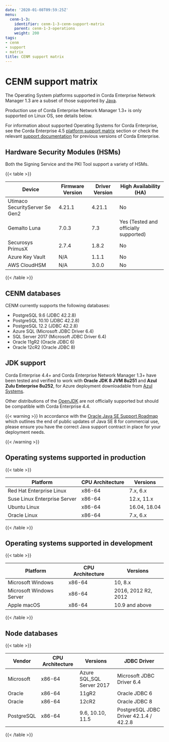 ```yaml
---
date: '2020-01-08T09:59:25Z'
menu:
  cenm-1-3:
    identifier: cenm-1-3-cenm-support-matrix
    parent: cenm-1-3-operations
    weight: 200
tags:
- cenm
- support
- matrix
title: CENM support matrix
---
```



# CENM support matrix

The Operating System platforms supported in Corda Enterprise Network Manager 1.3 are a subset of those supported by [Java](http://www.oracle.com/technetwork/java/javase/certconfig-2095354.html).

Production use of Corda Enterprise Network Manager 1.3+ is only supported on Linux OS, see details below.

For information about supported Operating Systems for Corda Enterprise, see the Corda Enterprise 4.5 [platform support matrix](../../4.5/enterprise/platform-support-matrix.md) section or check the relevant [support documentation](https://docs.r3.com/en/get-started/getting-started-with-corda-4.html) for previous versions of Corda Enterprise.

## Hardware Security Modules (HSMs)

Both the Signing Service and the PKI Tool support a variety of HSMs.


{{< table >}}

| Device                         | Firmware Version | Driver Version | High Availability (HA)                |
| ------------------------------ | ---------------- | -------------- | ------------------------------------- |
| Utimaco SecurityServer Se Gen2 | 4.21.1           | 4.21.1         | No                                    |
| Gemalto Luna                   | 7.0.3            | 7.3            | Yes (Tested and officially supported) |
| Securosys PrimusX              | 2.7.4            | 1.8.2          | No                                    |
| Azure Key Vault                | N/A              | 1.1.1          | No                                    |
| AWS CloudHSM                   | N/A              | 3.0.0          | No                                    |

{{< /table >}}

## CENM databases

CENM currently supports the following databases:

* PostgreSQL 9.6 (JDBC 42.2.8)
* PostgreSQL 10.10 (JDBC 42.2.8)
* PostgreSQL 12.2 (JDBC 42.2.8)
* Azure SQL (Microsoft JDBC Driver 6.4)
* SQL Server 2017 (Microsoft JDBC Driver 6.4)
* Oracle 11gR2 (Oracle JDBC 6)
* Oracle 12cR2 (Oracle JDBC 8)


## JDK support

Corda Enterprise 4.4+ and Corda Enterprise Network Manager 1.3+ have been tested and verified to work with **Oracle JDK 8 JVM 8u251** and **Azul Zulu Enterprise 8u252**, for Azure deployment downloadable from [Azul Systems](https://www.azul.com/downloads/azure-only/zulu/).

Other distributions of the [OpenJDK](https://openjdk.java.net/) are not officially supported but should be compatible with Corda Enterprise 4.4.

{{< warning >}}
In accordance with the [Oracle Java SE Support Roadmap](https://www.oracle.com/technetwork/java/java-se-support-roadmap.html)
which outlines the end of public updates of Java SE 8 for commercial use, please ensure you have the correct Java support contract in place
for your deployment needs.

{{< /warning >}}

## Operating systems supported in production

{{< table >}}

|Platform|CPU Architecture|Versions|
|-------------------------------|------------------|-----------|
|Red Hat Enterprise Linux|x86-64|7.x, 6.x|
|Suse Linux Enterprise Server|x86-64|12.x, 11.x|
|Ubuntu Linux|x86-64|16.04, 18.04|
|Oracle Linux|x86-64|7.x, 6.x|

{{< /table >}}


## Operating systems supported in development


{{< table >}}

|Platform|CPU Architecture|Versions|
|-------------------------------|------------------|-----------|
|Microsoft Windows|x86-64|10, 8.x|
|Microsoft Windows Server|x86-64|2016, 2012 R2, 2012|
|Apple macOS|x86-64|10.9 and above|

{{< /table >}}


## Node databases


{{< table >}}

|Vendor|CPU Architecture|Versions|JDBC Driver|
|-------------------------------|------------------|------------------|------------------------|
|Microsoft|x86-64|Azure SQL,SQL Server 2017|Microsoft JDBC Driver 6.4|
|Oracle|x86-64|11gR2|Oracle JDBC 6|
|Oracle|x86-64|12cR2|Oracle JDBC 8|
|PostgreSQL|x86-64|9.6, 10.10, 11.5|PostgreSQL JDBC Driver 42.1.4 / 42.2.8|

{{< /table >}}
